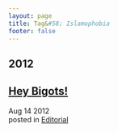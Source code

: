 ```yaml
---
layout: page
title: Tag&#58; Islamophobia
footer: false
---
```


<div id="blog-archives" class="category">
<h2>2012</h2>

<article>
<h1><a href="/2012/08/14/hey-bigots/index.html">Hey Bigots!</a></h1>
<time datetime="2012-08-14T00:00:00-06:00" pubdate><span class='month'>Aug</span> <span class='day'>14</span> <span class='year'>2012</span></time>
<footer>
<span class="categories">posted in 
<a href='/categories/editorial/'>Editorial</a></span>
</footer>
</article>
</div>
